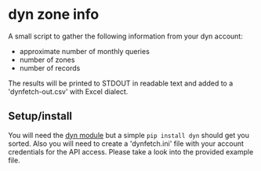 # dyn zone info

A small script to gather the following information from your dyn account:
- approximate number of monthly queries
- number of zones
- number of records

The results will be printed to STDOUT in readable text and added to a 'dynfetch-out.csv' with Excel dialect.

## Setup/install

You will need the [dyn module](https://github.com/dyninc/dyn-python) but a simple `pip install dyn` should get you sorted.
Also you will need to create a 'dynfetch.ini' file with your account credentials for the API access. Please take a look into the provided example file.


